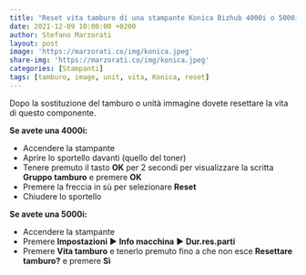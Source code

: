 ```yaml
---
title: "Reset vita tamburo di una stampante Konica Bizhub 4000i o 5000i"
date: 2021-12-09 10:00:00 +0200
author: Stefano Marzorati
layout: post
image: 'https://marzorati.co/img/konica.jpeg'
share-img: 'https://marzorati.co/img/konica.jpeg'
categories: [Stampanti]
tags: [tamburo, image, unit, vita, Konica, reset]
---
```

Dopo la sostituzione del tamburo o unità immagine dovete resettare la vita di questo componente.   

**Se avete una 4000i:**
* Accendere la stampante
* Aprire lo sportello davanti (quello del toner)
* Tenere premuto il tasto **OK** per 2 secondi per visualizzare la scritta **Gruppo tamburo** e premere **OK**
* Premere la freccia in sù per selezionare **Reset**
* Chiudere lo sportello

**Se avete una 5000i:**
* Accendere la stampante
* Premere **Impostazioni** ► **Info macchina** ► **Dur.res.parti**
* Premere **Vita tamburo** e tenerlo premuto fino a che non esce **Resettare tamburo?** e premere **Sì**
